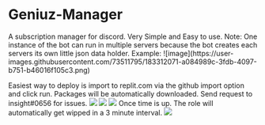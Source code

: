
<h1>Geniuz-Manager</h1>
A subscription manager for discord. Very Simple and Easy to use. Note: One instance of the bot can run in multiple servers because the bot creates each servers its own little json data holder.
Example: 
![image](https://user-images.githubusercontent.com/73511795/183312071-a084989c-3fdb-4097-b751-b46016f105c3.png)

Easiest way to deploy is import to replit.com via the github import option and click run. Packages will be automatically downloaded.
Send request to insight#0656 for issues.
<img src="https://media.discordapp.net/attachments/840751930782908446/1005952985546887348/unknown.png">
<img src="https://media.discordapp.net/attachments/840751930782908446/1005953298932711574/unknown.png">
<img src="https://media.discordapp.net/attachments/840751930782908446/1005953428998070422/unknown.png">
Once time is up. The role will automatically get wipped in a 3 minute interval.
<img src="https://media.discordapp.net/attachments/840751930782908446/1005953428998070422/unknown.png">
